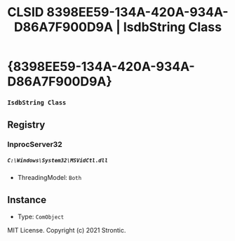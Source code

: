 ﻿---
title: "CLSID 8398EE59-134A-420A-934A-D86A7F900D9A | IsdbString Class"
excerpt: What is COM-Object CLSID 8398EE59-134A-420A-934A-D86A7F900D9A?
---

# {8398EE59-134A-420A-934A-D86A7F900D9A}

### `IsdbString Class`

## Registry


### InprocServer32

##### `C:\Windows\System32\MSVidCtl.dll`
* ThreadingModel: `Both`

## Instance

* Type: `ComObject`

MIT License. Copyright (c) 2021 Strontic.


